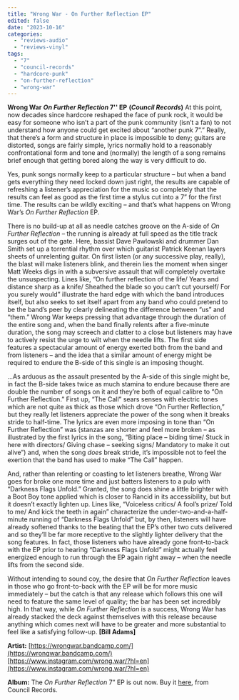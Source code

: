 ```yaml
---
title: "Wrong War - On Further Reflection EP"
edited: false
date: "2023-10-16"
categories:
  - "reviews-audio"
  - "reviews-vinyl"
tags:
  - "7"
  - "council-records"
  - "hardcore-punk"
  - "on-further-reflection"
  - "wrong-war"
---
```


**Wrong War** **_On Further Reflection_ 7'' EP** **(_Council Records_)** At this point, now decades since hardcore reshaped the face of punk rock, it would be easy for someone who isn’t a part of the punk community (isn’t a fan) to not understand how anyone could get excited about “another punk 7”.” Really, that there’s a form and structure in place is impossible to deny; guitars are distorted, songs are fairly simple, lyrics normally hold to a reasonably confrontational form and tone and (normally) the length of a song remains brief enough that getting bored along the way is very difficult to do.

Yes, punk songs normally keep to a particular structure – but when a band gets everything they need locked down just right, the results are capable of refreshing a listener’s appreciation for the music so completely that the results can feel as good as the first time a stylus cut into a 7” for the first time. The results can be wildly exciting – and that’s what happens on Wrong War’s _On Further Reflection_ EP.

There is no build-up at all as needle catches groove on the A-side of _On Further Reflection_ – the running is already at full speed as the title track surges out of the gate. Here, bassist Dave Pawlowski and drummer Dan Smith set up a torrential rhythm over which guitarist Patrick Keenan layers sheets of unrelenting guitar. On first listen (or any successive play, really), the blast will make listeners blink, and therein lies the moment when singer Matt Weeks digs in with a subversive assault that will completely overtake the unsuspecting. Lines like, “On further reflection of the life/ Years and distance sharp as a knife/ Sheathed the blade so you can’t cut yourself/ For you surely would” illustrate the hard edge with which the band introduces itself, but also seeks to set itself apart from any band who could pretend to be the band’s peer by clearly delineating the difference between “us” and “them.” Wrong War keeps pressing that advantage through the duration of the entire song and, when the band finally relents after a five-minute duration, the song may screech and clatter to a close but listeners may have to actively resist the urge to wilt when the needle lifts. The first side features a spectacular amount of energy exerted both from the band and from listeners – and the idea that a similar amount of energy might be required to endure the B-side of this single is an imposing thought.

…As arduous as the assault presented by the A-side of this single might be, in fact the B-side takes twice as much stamina to endure because there are double the number of songs on it and they’re both of equal calibre to “On Further Reflection.” First up, “The Call” sears senses with electric tones which are not quite as thick as those which drove “On Further Reflection,” but they really let listeners appreciate the power of the song when it breaks stride to half-time. The lyrics are even more imposing in tone than “On Further Reflection” was (stanzas are shorter and feel more broken – as illustrated by the first lyrics in the song, “Biting place – biding time/ Stuck in here with directors/ Giving chase – seeking signs/ Mandatory to make it out alive”) and, when the song _does_ break stride, it’s impossible not to feel the exertion that the band has used to make “The Call” happen.

And, rather than relenting or coasting to let listeners breathe, Wrong War goes for broke one more time and just batters listeners to a pulp with “Darkness Flags Unfold.” Granted, the song does shine a little brighter with a Boot Boy tone applied which is closer to Rancid in its accessibility, but but it doesn’t exactly lighten up. Lines like, “Voiceless critics/ A fool’s prize/ Told to me/ And kick the teeth in again” characterize the under-two-and-a-half-minute running of “Darkness Flags Unfold” but, by then, listeners will have already softened thanks to the beating that the EP’s other two cuts delivered and so they’ll be far more receptive to the slightly lighter delivery that the song features. In fact, those listeners who have already gone front-to-back with the EP prior to hearing “Darkness Flags Unfold” might actually feel energized enough to run through the EP again right away – when the needle lifts from the second side.

Without intending to sound coy, the desire that _On Further Reflection_ leaves in those who go front-to-back with the EP will be for more music immediately – but the catch is that any release which follows this one will need to feature the same level of quality; the bar has been set incredibly high. In that way, while _On Further Reflection_ is a success, Wrong War has already stacked the deck against themselves with this release because anything which comes next will have to be greater and more substantial to feel like a satisfying follow-up. **\[Bill Adams\]**

**Artist:** [https://wrongwar.bandcamp.com/](https://wrongwar.bandcamp.com/) [https://www.instagram.com/wrong.war/?hl=en](https://www.instagram.com/wrong.war/?hl=en)

**Album:** The _On Further Reflection_ 7” EP is out now. Buy it [here](https://council-records.bandcamp.com/), from Council Records.
